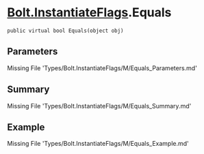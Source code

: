 # [Bolt.InstantiateFlags](Types/Bolt.InstantiateFlags.md).Equals
`public virtual bool Equals(object obj)`
## Parameters
Missing File 'Types/Bolt.InstantiateFlags/M/Equals_Parameters.md'
## Summary
Missing File 'Types/Bolt.InstantiateFlags/M/Equals_Summary.md'
## Example
Missing File 'Types/Bolt.InstantiateFlags/M/Equals_Example.md'
